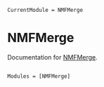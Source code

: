 ```@meta
CurrentModule = NMFMerge
```

# NMFMerge

Documentation for [NMFMerge](https://github.com/HolyLab/NMFMerge.jl).

```@index
```

```@autodocs
Modules = [NMFMerge]
```
